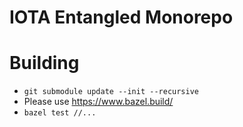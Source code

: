 IOTA Entangled Monorepo
=======================================

Building
=============
* `git submodule update --init --recursive`
* Please use https://www.bazel.build/
* `bazel test //...`
